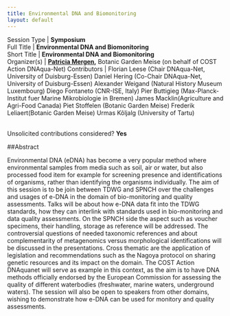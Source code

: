```yaml
---
title: Environmental DNA and Biomonitoring
layout: default
---
```


Session Type | **Symposium**  
Full Title   | **Environmental DNA and Biomonitoring**  
Short Title  | **Environmental DNA and Biomonitoring**  
Organizer(s) | **[Patricia Mergen](mailto:Patricia.Mergen@plantentuinmeise.be),** Botanic Garden Meise (on behalf of COST Action DNAqua-Net)
Contributors |  Florian Leese (Chair DNAqua-Net, University of Duisburg-Essen) Daniel Hering (Co-Chair DNAqua-Net, University of Duisburg-Essen) Alexander Weigand (Natural History Museum Luxembourg) Diego Fontaneto (CNR-ISE, Italy) Pier Buttigieg (Max-Planck-Institut fuer Marine Mikrobiologie in Bremen) James Macklin(Agriculture and Agri-Food Canada) Piet Stoffelen (Botanic Garden Meise) Frederik Leliaert(Botanic Garden Meise) Urmas Kõljalg (University of Tartu)


<p><br />Unsolicited contributions considered? <strong>Yes</strong></p>

<!--
**How many 80-minute sessions are you requesting?** 1
**Technical Requirements:** 
-->


##Abstract  

Environmental DNA (eDNA) has become a very popular method where environmental samples from media such as soil, air or water, but also processed food item for example for screening presence and identifications of organisms, rather than identifying the organisms individually. The aim of this session is to be join between TDWG and SPNCH over the challenges and usages of e-DNA in the domain of bio-monitoring and quality assessments. Talks will be about how e-DNA data fit into the TDWG standards, how they can interlink with standards used in bio-monitoring and data quality assessments. On the SPNCH side the aspect such as voucher specimens, their handling, storage as reference will be addressed. The controversial questions of needed taxonomic references and about complementarity of metagenomics versus morphological identifications will be discussed in the presentations. Cross thematic are the application of legislation and recommendations such as the Nagoya protocol on sharing genetic resources and its impact on the domain. The COST Action DNAquanet will serve as example in this context, as the aim is to have DNA methods officially endorsed by the European Commission for assessing the quality of different waterbodies (freshwater, marine waters, underground waters). The session will also be open to speakers from other domains, wishing to demonstrate how e-DNA can be used for monitory and quality assessments.

